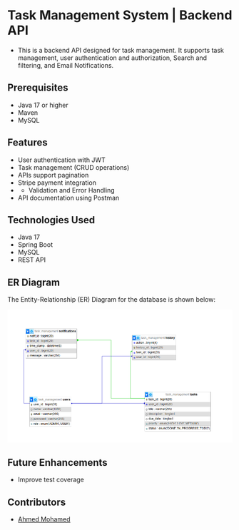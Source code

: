 
# Task Management System | Backend API

- This is a backend API designed for task management. It supports task management, user authentication and authorization, Search and filtering, and Email Notifications.

## Prerequisites
- Java 17 or higher
- Maven
- MySQL


## Features
- User authentication with JWT
- Task management (CRUD operations)
- APIs support pagination
- Stripe payment integration
- - Validation and Error Handling
- API documentation using Postman
  
## Technologies Used
- Java 17
- Spring Boot
- MySQL
- REST API


## ER Diagram
The Entity-Relationship (ER) Diagram for the database is shown below:

![ER Diagram](images/ApplicationERdigram.png)

## Future Enhancements
- Improve test coverage

## Contributors
- [Ahmed Mohamed](https://github.com/ahmed-sayad)

